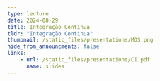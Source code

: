 ```yaml
---
type: lecture
date: 2024-08-29
title: Integração Continua
tldr: "Integração Continua"
thumbnail: /static_files/presentations/MDS.png
hide_from_announcments: false
links: 
    - url: /static_files/presentations/CI.pdf
      name: slides
---
```


